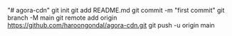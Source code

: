 "# agora-cdn"  git init git add README.md git commit -m "first commit" git branch -M main git remote add origin https://github.com/haroongondal/agora-cdn.git git push -u origin main

